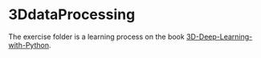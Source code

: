 # 3DdataProcessing
The exercise folder is a learning process on the book [3D-Deep-Learning-with-Python](https://github.com/PacktPublishing/3D-Deep-Learning-with-Python).
